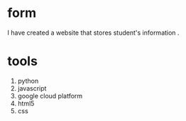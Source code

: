 # form
I have created a website that stores student's information .

# tools
1. python
2. javascript
3. google cloud platform
4. html5
5. css
